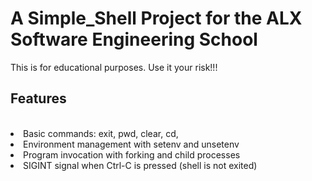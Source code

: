 #  A Simple_Shell Project for the ALX Software Engineering School

This is for educational purposes. Use it your risk!!!

## **Features**

<br>
<li>Basic commands: exit, pwd, clear, cd, 
<li>Environment management with setenv and unsetenv
<li>Program invocation with forking and child processes
<li>SIGINT signal when Ctrl-C is pressed (shell is not exited)

